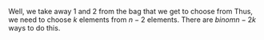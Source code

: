 Well, we take away 1 and 2 from the bag that we get to choose from 
Thus, we need to choose $k$ elements from $n-2$ elements. 
There are $binom{n-2}{k}$ ways to do this.
